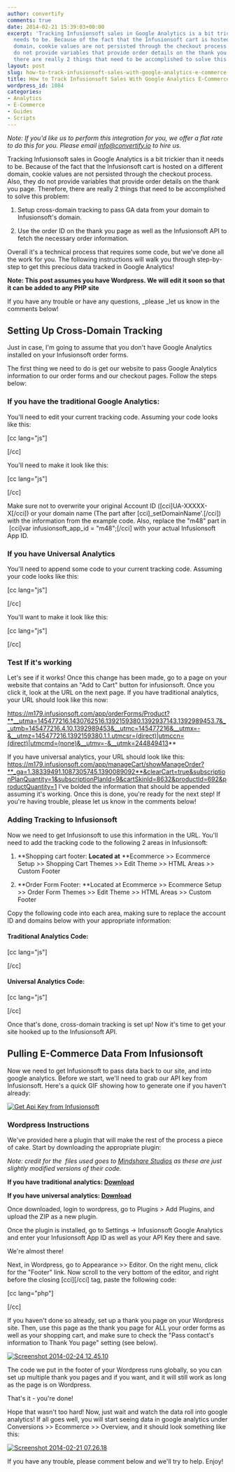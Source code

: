 ```yaml
---
author: convertify
comments: true
date: 2014-02-21 15:39:03+00:00
excerpt: 'Tracking Infusionsoft sales in Google Analytics is a bit trickier than it
  needs to be. Because of the fact that the Infusionsoft cart is hosted on a different
  domain, cookie values are not persisted through the checkout process. Also, they
  do not provide variables that provide order details on the thank you page. Therefore,
  there are really 2 things that need to be accomplished to solve this problem:'
layout: post
slug: how-to-track-infusionsoft-sales-with-google-analytics-e-commerce-tracking
title: How to Track Infusionsoft Sales With Google Analytics E-Commerce Tracking
wordpress_id: 1084
categories:
- Analytics
- E-Commerce
- Guides
- Scripts
---
```


_Note: If you'd like us to perform this integration for you, we offer a flat rate to do this for you. Please email [info@convertify.io](mailto:info@convertify.io) to hire us._

Tracking Infusionsoft sales in Google Analytics is a bit trickier than it needs to be. Because of the fact that the Infusionsoft cart is hosted on a different domain, cookie values are not persisted through the checkout process. Also, they do not provide variables that provide order details on the thank you page. Therefore, there are really 2 things that need to be accomplished to solve this problem:



	
  1. Setup cross-domain tracking to pass GA data from your domain to Infusionsoft's domain.

	
  2. Use the order ID on the thank you page as well as the Infusionsoft API to fetch the necessary order information.


Overall it's a technical process that requires some code, but we've done all the work for you. The following instructions will walk you through step-by-step to get this precious data tracked in Google Analytics!

**Note: This post assumes you have Wordpress. We will edit it soon so that it can be added to any PHP site**

If you have any trouble or have any questions, _please _let us know in the comments below!


## Setting Up Cross-Domain Tracking


Just in case, I'm going to assume that you don't have Google Analytics installed on your Infusionsoft order forms.

The first thing we need to do is get our website to pass Google Analytics information to our order forms and our checkout pages. Follow the steps below:


### If you have the traditional Google Analytics:


You'll need to edit your current tracking code. Assuming your code looks like this:

[cc lang="js"]



[/cc]

You'll need to make it look like this:

[cc lang="js"]




[/cc]

Make sure not to overwrite your original Account ID ([cci]UA-XXXXX-X[/cci]) or your domain name (The part after [cci]_setDomainName'.[/cci]) with the information from the example code. Also, replace the "m48" part in  [cci]var infusionsoft_app_id = "m48";[/cci] with your actual Infusionsoft App ID.


### If you have Universal Analytics


You'll need to append some code to your current tracking code. Assuming your code looks like this:

[cc lang="js"]




[/cc]

You'll want to make it look like this:

[cc lang="js"]



[/cc]


### Test If it's working


Let's see if it works! Once this change has been made, go to a page on your website that contains an "Add to Cart" button for infusionsoft. Once you click it, look at the URL on the next page. If you have traditional analytics, your URL should look like this now:

https://m179.infusionsoft.com/app/orderForms/Product?**__utma=145477216.1430762516.1392159380.1392937143.1392989453.7&__utmb=145477216.4.10.1392989453&__utmc=145477216&__utmx=-&__utmz=145477216.1392159380.1.1.utmcsr=(direct)|utmccn=(direct)|utmcmd=(none)&__utmv=-&__utmk=244849413**

If you have universal analytics, your URL should look like this: https://m179.infusionsoft.com/app/manageCart/showManageOrder?**_ga=1.38339491.1087305745.1390089092**&clearCart=true&subscriptionPlanQuantity=1&subscriptionPlanId=9&cartSkinId=8632&productId=692&productQuantity=1
I've bolded the information that should be appended assuming it's working. Once this is done, you're ready for the next step! If you're having trouble, please let us know in the comments below!


### Adding Tracking to Infusionsoft


Now we need to get Infusionsoft to use this information in the URL. You'll need to add the tracking code to the following 2 areas in Infusionsoft:



	
  1. **Shopping cart footer: **Located at** **Ecommerce >> Ecommerce Setup >> Shopping Cart Themes >> Edit Theme >> HTML Areas >> Custom Footer

	
  2. **Order Form Footer: **Located at Ecommerce >> Ecommerce Setup >> Order Form Themes >> Edit Theme >> HTML Areas >> Custom Footer


Copy the following code into each area, making sure to replace the account ID and domains below with your appropriate information:


#### Traditional Analytics Code:


[cc lang="js"]



[/cc]


#### Universal Analytics Code:


[cc lang="js"]



[/cc]

Once that's done, cross-domain tracking is set up! Now it's time to get your site hooked up to the Infusionsoft API.


## Pulling E-Commerce Data From Infusionsoft


Now we need to get Infusionsoft to pass data back to our site, and into google analytics. Before we start, we'll need to grab our API key from Infusionsoft. Here's a quick GIF showing how to generate one if you haven't already:

[![Get Api Key from Infusionsoft](http://convertify.wpengine.com/wp-content/uploads/2014/02/Untitled.gif)](http://convertify.wpengine.com/wp-content/uploads/2014/02/Untitled.gif)


### Wordpress Instructions


We've provided here a plugin that will make the rest of the process a piece of cake. Start by downloading the appropriate plugin:

_Note: credit for the  files used goes to [Mindshare Studios](https://github.com/mindsharestudios/infusionsoft-google-analytics) as these are just slightly modified versions of their code._
  
  

**If you have traditional analytics: [Download](http://landersoptimized.com/static/infusionsoft-google-analytics/wp-traditional.zip)**
  

**If you have universal analytics: [Download](http://landersoptimized.com/static/infusionsoft-google-analytics/wp-universal.zip)**
  
  

Once downloaded, login to wordpress, go to Plugins > Add Plugins, and upload the ZIP as a new plugin.

Once the plugin is installed, go to Settings -> Infusionsoft Google Analytics and enter your Infusionsoft App ID as well as your API Key there and save.

We're almost there!

Next, in Wordpress, go to Appearance >> Editor. On the right menu, click for the "Footer" link. Now scroll to the very bottom of the editor, and right before the closing [cci][/cci] tag, paste the following code:

[cc lang="php"]



[/cc]

If you haven't done so already, set up a thank you page on your Wordpress site. Then, use this page as the thank you page for ALL your order forms as well as your shopping cart, and make sure to check the "Pass contact's information to Thank You page" setting (see below).

[![Screenshot 2014-02-24 12.45.10](http://convertify.wpengine.com/wp-content/uploads/2014/02/Screenshot-2014-02-24-12.45.10.png)](http://convertify.wpengine.com/wp-content/uploads/2014/02/Screenshot-2014-02-24-12.45.10.png)



The code we put in the footer of your Wordpress runs globally, so you can set up multiple thank you pages and if you want, and it will still work as long as the page is on Wordpress.

That's it - you're done!

Hope that wasn't too hard! Now, just wait and watch the data roll into google analytics! If all goes well, you will start seeing data in google analytics under Conversions >> Ecommerce >> Overview, and it should look something like this:

[![Screenshot 2014-02-21 07.26.18](http://convertify.wpengine.com/wp-content/uploads/2014/02/Screenshot-2014-02-21-07.26.181.png)](http://convertify.wpengine.com/wp-content/uploads/2014/02/Screenshot-2014-02-21-07.26.181.png)



If you have any trouble, please comment below and we'll try to help. Enjoy!


